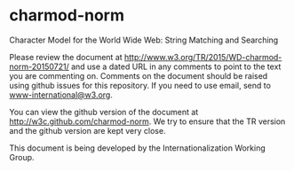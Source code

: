 # charmod-norm
Character Model for the World Wide Web: String Matching and Searching

Please review the document at http://www.w3.org/TR/2015/WD-charmod-norm-20150721/ and use a dated URL in any comments to point to the text you are commenting on.  Comments on the document should be raised using github issues for this repository.  If you need to use email, send to www-international@w3.org.

You can view the github version of the document at http://w3c.github.com/charmod-norm. We try to ensure that the TR version and the github version are kept very close.

This document is being developed by the Internationalization Working Group.